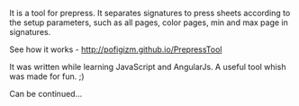 It is a tool for prepress. It separates signatures to press sheets according to the setup parameters, such as all pages, color pages, min and max page in signatures.

See how it works - http://pofigizm.github.io/PrepressTool

It was written while learning JavaScript and AngularJs. A useful tool whish was made for fun. ;)

Can be continued...
